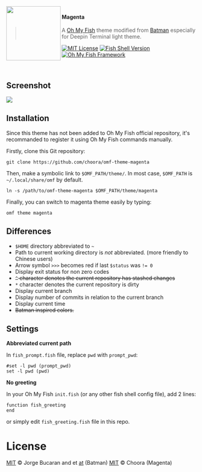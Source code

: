 <img src="https://camo.githubusercontent.com/6d5df21bea6143af7a37e1284fe110df1ab9edb6/68747470733a2f2f63646e2e7261776769742e636f6d2f6f682d6d792d666973682f6f682d6d792d666973682f653466316332653032313961313765326337343862383234303034633864306233383035356331362f646f63732f6c6f676f2e737667" align="left" width="144px" height="144px"/>

#### Magenta

> A [Oh My Fish][omf-link] theme modified from [Batman][batman-link] especially for Deepin Terminal light theme.

[![MIT License](https://img.shields.io/badge/license-MIT-007EC7.svg)](/LICENSE)
[![Fish Shell Version](https://img.shields.io/badge/fish-%E2%89%A5v2.2.0-007EC7.svg)](http://fishshell.com)
[![Oh My Fish Framework](https://img.shields.io/badge/Oh%20My%20Fish-Framework-007EC7.svg)][omf-link]

<br/>

## Screenshot

<img src="http://ww1.sinaimg.cn/large/005H05ODgy1gi7ubmoo05j30zq0la41y.jpg" align="center"/>

## Installation

Since this theme has not been added to Oh My Fish official repository, it's recommanded to register it using Oh My Fish commands manually.

Firstly, clone this Git repository:

```shell
git clone https://github.com/choora/omf-theme-magenta
```

Then, make a symbolic link to `$OMF_PATH/theme/`. In most case, `$OMF_PATH` is `~/.local/share/omf` by default.

```shell
ln -s /path/to/omf-theme-magenta $OMF_PATH/theme/magenta
```

Finally, you can switch to magenta theme easily by typing:

```shell
omf theme magenta
```

## Differences

- `$HOME` directory abbreviated to `~`
- Path to current working directory is *not* abbreviated. (more friendly to Chinese users)
- Arrow symbol `>>>` becomes red if last `$status` was `!= 0`
- Display exit status for non zero codes
- ~~`^` character denotes the current repository has stashed changes~~
- `*` character denotes the current repository is dirty
- Display current branch
- Display number of commits in relation to the current branch
- Display current time
- ~~Batman inspired colors.~~

## Settings

**Abbreviated current path**

In `fish_prompt.fish` file, replace `pwd` with `prompt_pwd`:

```shell
#set -l pwd (prompt_pwd)
set -l pwd (pwd)
```

**No greeting**

In your Oh My Fish `init.fish` (or any other fish shell config file), add 2 lines:

```shell
function fish_greeting
end
```

or simply edit `fish_greeting.fish` file in this repo.

# License

[MIT][mit] © Jorge Bucaran and et [at][omf-contributors] (Batman)
[MIT][mit] © Choora (Magenta)

[batman-link]: https://github.com/oh-my-fish/theme-batman
[mit]: http://opensource.org/licenses/MIT
[omf-link]: https://www.github.com/oh-my-fish/oh-my-fish
[omf-contributors]: https://github.com/oh-my-fish/oh-my-fish/graphs/contributors
